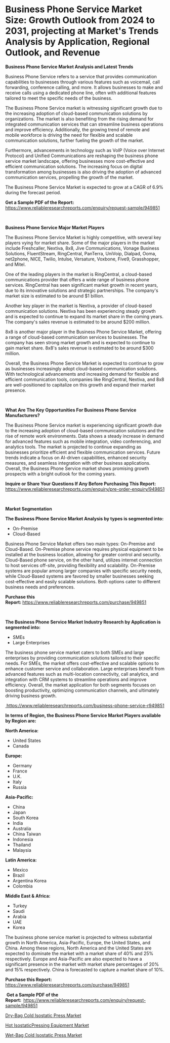 <p><h1>Business Phone Service Market Size: Growth Outlook from 2024 to 2031, projecting at Market's Trends Analysis by Application, Regional Outlook, and Revenue</h1></p><p><strong>Business Phone Service Market Analysis and Latest Trends</strong></p>
<p><p>Business Phone Service refers to a service that provides communication capabilities to businesses through various features such as voicemail, call forwarding, conference calling, and more. It allows businesses to make and receive calls using a dedicated phone line, often with additional features tailored to meet the specific needs of the business.</p><p>The Business Phone Service market is witnessing significant growth due to the increasing adoption of cloud-based communication solutions by organizations. The market is also benefiting from the rising demand for integrated communication services that can streamline business operations and improve efficiency. Additionally, the growing trend of remote and mobile workforce is driving the need for flexible and scalable communication solutions, further fueling the growth of the market.</p><p>Furthermore, advancements in technology such as VoIP (Voice over Internet Protocol) and Unified Communications are reshaping the business phone service market landscape, offering businesses more cost-effective and efficient communication solutions. The increasing focus on digital transformation among businesses is also driving the adoption of advanced communication services, propelling the growth of the market.</p><p>The Business Phone Service Market is expected to grow at a CAGR of 6.9% during the forecast period.</p></p>
<p><strong>Get a Sample PDF of the Report:&nbsp;</strong> <a href="https://www.reliableresearchreports.com/enquiry/request-sample/949851">https://www.reliableresearchreports.com/enquiry/request-sample/949851</a></p>
<p>&nbsp;</p>
<p><strong>Business Phone Service Major Market Players</strong></p>
<p><p>The Business Phone Service Market is highly competitive, with several key players vying for market share. Some of the major players in the market include Freshcaller, Nextiva, 8x8, Jive Communications, Vonage Business Solutions, FluentStream, RingCentral, PanTerra, UniVoip, Dialpad, Ooma, net2phone, NICE, Twilio, Intulse, Versature, Voxbone, Five9, Grasshopper, and Mitel.</p><p>One of the leading players in the market is RingCentral, a cloud-based communications provider that offers a wide range of business phone services. RingCentral has seen significant market growth in recent years, due to its innovative solutions and strategic partnerships. The company's market size is estimated to be around $1 billion.</p><p>Another key player in the market is Nextiva, a provider of cloud-based communication solutions. Nextiva has been experiencing steady growth and is expected to continue to expand its market share in the coming years. The company's sales revenue is estimated to be around $200 million.</p><p>8x8 is another major player in the Business Phone Service Market, offering a range of cloud-based communication services to businesses. The company has seen strong market growth and is expected to continue to gain market share. 8x8's sales revenue is estimated to be around $300 million.</p><p>Overall, the Business Phone Service Market is expected to continue to grow as businesses increasingly adopt cloud-based communication solutions. With technological advancements and increasing demand for flexible and efficient communication tools, companies like RingCentral, Nextiva, and 8x8 are well-positioned to capitalize on this growth and expand their market presence.</p></p>
<p>&nbsp;</p>
<p><strong>What Are The Key Opportunities For Business Phone Service Manufacturers?</strong></p>
<p><p>The Business Phone Service market is experiencing significant growth due to the increasing adoption of cloud-based communication solutions and the rise of remote work environments. Data shows a steady increase in demand for advanced features such as mobile integration, video conferencing, and analytics tools. The market is projected to continue expanding as businesses prioritize efficient and flexible communication services. Future trends indicate a focus on AI-driven capabilities, enhanced security measures, and seamless integration with other business applications. Overall, the Business Phone Service market shows promising growth prospects with a bright outlook for the coming years.</p></p>
<p><strong>Inquire or Share Your Questions If Any Before Purchasing This Report:</strong> <a href="https://www.reliableresearchreports.com/enquiry/pre-order-enquiry/949851">https://www.reliableresearchreports.com/enquiry/pre-order-enquiry/949851</a></p>
<p>&nbsp;</p>
<p><strong>Market Segmentation</strong></p>
<p><strong>The Business Phone Service Market Analysis by types is segmented into:</strong></p>
<p><ul><li>On-Premise</li><li>Cloud-Based</li></ul></p>
<p><p>Business Phone Service Market offers two main types: On-Premise and Cloud-Based. On-Premise phone service requires physical equipment to be installed at the business location, allowing for greater control and security. Cloud-Based phone service, on the other hand, utilizes internet connection to host services off-site, providing flexibility and scalability. On-Premise systems are popular among larger companies with specific security needs, while Cloud-Based systems are favored by smaller businesses seeking cost-effective and easily scalable solutions. Both options cater to different business needs and preferences.</p></p>
<p><strong>Purchase this Report:&nbsp;</strong><a href="https://www.reliableresearchreports.com/purchase/949851">https://www.reliableresearchreports.com/purchase/949851</a></p>
<p>&nbsp;</p>
<p><strong>The Business Phone Service Market Industry Research by Application is segmented into:</strong></p>
<p><ul><li>SMEs</li><li>Large Enterprises</li></ul></p>
<p><p>The business phone service market caters to both SMEs and large enterprises by providing communication solutions tailored to their specific needs. For SMEs, the market offers cost-effective and scalable options to enhance customer service and collaboration. Large enterprises benefit from advanced features such as multi-location connectivity, call analytics, and integration with CRM systems to streamline operations and improve efficiency. Overall, the market application for both segments focuses on boosting productivity, optimizing communication channels, and ultimately driving business growth.</p></p>
<p><a href="https://www.reliableresearchreports.com/business-phone-service-r949851">&nbsp;https://www.reliableresearchreports.com/business-phone-service-r949851</a></p>
<p><strong>In terms of Region, the Business Phone Service Market Players available by Region are:</strong></p>
<p>
    <p> <strong> North America: </strong>
        <ul>
            <li>United States</li>
            <li>Canada</li>
        </ul>
        </p> 
    <p> <strong> Europe: </strong>
        <ul>
            <li>Germany</li>
            <li>France</li>
            <li>U.K.</li>
            <li>Italy</li>
            <li>Russia</li>
        </ul>
        </p> 
    <p> <strong> Asia-Pacific: </strong>
        <ul>
            <li>China</li>
            <li>Japan</li>
            <li>South Korea</li>
            <li>India</li>
            <li>Australia</li>
            <li>China Taiwan</li>
            <li>Indonesia</li>
            <li>Thailand</li>
            <li>Malaysia</li>
        </ul>
        </p> 
    <p> <strong> Latin America: </strong>
        <ul>
            <li>Mexico</li>
            <li>Brazil</li>
            <li>Argentina Korea</li>
            <li>Colombia</li>
        </ul>
        </p> 
    <p> <strong> Middle East & Africa: </strong>
        <ul>
            <li>Turkey</li>
            <li>Saudi</li>
            <li>Arabia</li>
            <li>UAE</li>
            <li>Korea</li>
        </ul>
    </p>
    </p>
<p><p>The business phone service market is projected to witness substantial growth in North America, Asia-Pacific, Europe, the United States, and China. Among these regions, North America and the United States are expected to dominate the market with a market share of 40% and 25% respectively. Europe and Asia-Pacific are also expected to have a significant presence in the market with market share percentages of 20% and 15% respectively. China is forecasted to capture a market share of 10%.</p></p>
<p><strong>Purchase this Report: </strong><a href="https://www.reliableresearchreports.com/purchase/949851">https://www.reliableresearchreports.com/purchase/949851</a></p>
<p>&nbsp;<strong>Get a Sample PDF of the Report:&nbsp;&nbsp;</strong><a href="https://www.reliableresearchreports.com/enquiry/request-sample/949851">https://www.reliableresearchreports.com/enquiry/request-sample/949851</a></p>
<p><strong></strong></p>
<p><p><a href="https://github.com/mahnoor2003/Market-Research-Report-List-5/blob/main/dry-bag-cold-isostatic-press-market.md">Dry-Bag Cold Isostatic Press Market</a></p><p><a href="https://github.com/BryceTownsendr/Market-Research-Report-List-5/blob/main/hot-isostaticpressing-equipment-market.md">Hot IsostaticPressing Equipment Market</a></p><p><a href="https://github.com/juancolorado15/Market-Research-Report-List-3/blob/main/wet-bag-cold-isostatic-press-market.md">Wet-Bag Cold Isostatic Press Market</a></p></p>